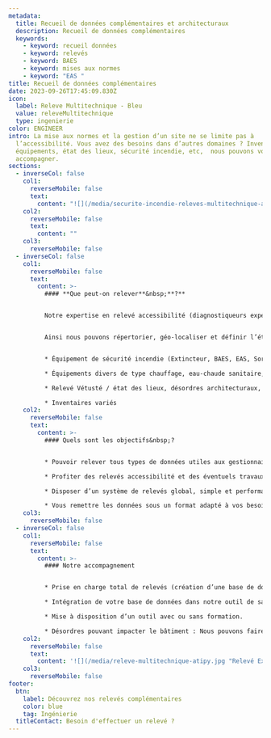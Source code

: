 ```yaml
---
metadata:
  title: Recueil de données complémentaires et architecturaux
  description: Recueil de données complémentaires
  keywords:
    - keyword: recueil données
    - keyword: relevés
    - keyword: BAES
    - keyword: mises aux normes
    - keyword: "EAS "
title: Recueil de données complémentaires
date: 2023-09-26T17:45:09.830Z
icon:
  label: Releve Multitechnique - Bleu
  value: releveMultitechnique
  type: ingenierie
color: ENGINEER
intro: La mise aux normes et la gestion d’un site ne se limite pas à
  l’accessibilité. Vous avez des besoins dans d’autres domaines ? Inventaires,
  équipements, état des lieux, sécurité incendie, etc,  nous pouvons vous
  accompagner.
sections:
  - inverseCol: false
    col1:
      reverseMobile: false
      text:
        content: "![](/media/securite-incendie-releves-multitechnique-atipy.jpg)"
    col2:
      reverseMobile: false
      text:
        content: ""
    col3:
      reverseMobile: false
  - inverseCol: false
    col1:
      reverseMobile: false
      text:
        content: >-
          #### **Que peut-on relever**&nbsp;**?**


          Notre expertise en relevé accessibilité (diagnostiqueurs expérimentés, outils de relevés internes performants) et notre expertise en phase travaux nous permettent de vous proposer d’autres types de relevés dans les bâtiments et les espaces publics.


          Ainsi nous pouvons répertorier, géo-localiser et définir l’état de vos équipements notamment dans les domaines suivants&nbsp;:


          * Équipement de sécurité incendie (Extincteur, BAES, EAS, Sorties de secours, plans, etc)

          * Équipements divers de type chauffage, eau-chaude sanitaire, ventilation

          * Relevé Vétusté / état des lieux, désordres architecturaux,  etc

          * Inventaires variés
    col2:
      reverseMobile: false
      text:
        content: >-
          #### Quels sont les objectifs&nbsp;?


          * Pouvoir relever tous types de données utiles aux gestionnaires de patrimoine.

          * Profiter des relevés accessibilité et des éventuels travaux pour traiter les désordres «&nbsp;connexes&nbsp;».

          * Disposer d’un système de relevés global, simple et performant avec des possibilités d’ajout de thématiques multiples facilitant la gestion du patrimoine.

          * Vous remettre les données sous un format adapté à vos besoins (compatible avec votre interface logiciel, en format tableur ou avec un accès à notre propre logiciel).
    col3:
      reverseMobile: false
  - inverseCol: false
    col1:
      reverseMobile: false
      text:
        content: >-
          #### Notre accompagnement


          * Prise en charge total de relevés (création d’une base de données, mise en place d’un outil de saisie, relevés in-situ).

          * Intégration de votre base de données dans notre outil de saisie.

          * Mise à disposition d’un outil avec ou sans formation.

          * Désordres pouvant impacter le bâtiment : Nous pouvons faire un relevé visuel des désordres et actions correctives à mener.
    col2:
      reverseMobile: false
      text:
        content: '![](/media/releve-multitechnique-atipy.jpg "Relevé Extincteur")'
    col3:
      reverseMobile: false
footer:
  btn:
    label: Découvrez nos relevés complémentaires
    color: blue
    tag: Ingénierie
  titleContact: Besoin d'effectuer un relevé ?
---
```

